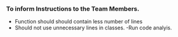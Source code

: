 ### To inform Instructions to the Team Members.
- Function should should contain less number of lines
- Should not use unnecessary lines in classes.
 -Run code analyis.
 
